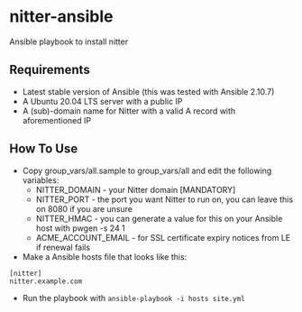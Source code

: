 # nitter-ansible
Ansible playbook to install nitter

## Requirements
- Latest stable version of Ansible (this was tested with Ansible 2.10.7)
- A Ubuntu 20.04 LTS server with a public IP
- A (sub)-domain name for Nitter with a valid A record with aforementioned IP

## How To Use

- Copy group_vars/all.sample to group_vars/all and edit the following variables:
  - NITTER_DOMAIN - your Nitter domain [MANDATORY]
  - NITTER_PORT - the port you want Nitter to run on, you can leave this on 8080 if you are unsure
  - NITTER_HMAC - you can generate a value for this on your Ansible host with pwgen -s 24 1
  - ACME_ACCOUNT_EMAIL - for SSL certificate expiry notices from LE if renewal fails
- Make a Ansible hosts file that looks like this:
```
[nitter]
nitter.example.com
```
- Run the playbook with `ansible-playbook -i hosts site.yml`
